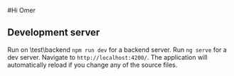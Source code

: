 #Hi Omer

## Development server
Run on \test\backend `npm run dev` for a backend server. 
Run `ng serve` for a dev server. Navigate to `http://localhost:4200/`. The application will automatically reload if you change any of the source files.
